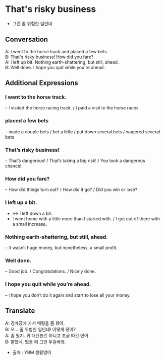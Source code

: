 # That's risky business
- 그건 좀 위험한 일인데

## Conversation
A: I went to the horse track and placed a few bets.<br>
B: That's risky business! How did you fare?<br>
A: I left up bit. Nothing earth-shattering, but still, ahead.<br>
B: Well done. I hope you quit while you're ahead.<br>

## Additional Expressions
### I went to the horse track.
– I visited the horse racing track. / I paid a visit to the horse races.

### placed a few bets
– made a couple bets / bet a little / put down several bets / wagered several bets

### That’s risky business!
– That’s dangerous! / That’s taking a big risk! / You took a dangerous chance!

### How did you fare?
– How did things turn out? / How did it go? / Did you win or lose?

### I left up a bit.
- <-> I left down a bit.
- I went home with a little more than I started with. / I got out of there with a small increase.

### Nothing earth-shattering, but still, ahead.
– It wasn’t huge money, but nonetheless, a small profit.
### Well done.
– Good job. / Congratulations. / Nicely done.

### I hope you quit while you’re ahead.
– I hope you don’t do it again and start to lose all your money.

## Translate
A: 경마장에 가서 베팅을 좀 했어.<br>
B: 오... 좀 위험한 일인데! 어떻게 됐어?<br>
A: 좀 땄지. 뭐 대단한건 아니고 조금 따긴 땄어.<br>
B: 잘했네, 땄을 때 그만 두길바래.<br>

- 출처 : YBM 생활영어 
